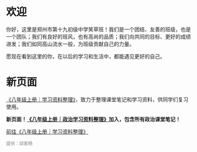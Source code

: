 <meta charset="utf-8">
<meta name="viewport" content="width=device-width, initial-scale=1">
<link href="https://cdn.jsdelivr.net/npm/bootstrap@5.1.2/dist/css/bootstrap.min.css" rel="stylesheet">
<script src="https://cdn.jsdelivr.net/npm/bootstrap@5.1.2/dist/js/bootstrap.bundle.min.js"></script>
<nav class="navbar bg-white navbar-light sticky-top">
	<div class="container-fluid">
		<script src="/header.js" type="text/javascript"></script>
	</div>
</nav>
<link rel="stylesheet" type="text/css" href="style.css">

# 欢迎

你好，这里是郑州市第十九初级中学笑草班！我们是一个团结、友善的班级，也是一个团队；我们有良好的班风，也有高尚的品质；我们向共同的目标、更好的成绩进发；我们如同高山流水一般，为班级贡献自己的力量。

愿现在看到这里的你，在以后的学习和生活中，都能遇见更好的自己。

# 新页面

<a href="/八年级上册｜学习资料整理.html">《八年级上册｜学习资料整理》</a>，致力于整理课堂笔记和学习资料，供同学们复习使用。

<p style="font-weight:bold">新页面！<a href="/八年级上册｜政治学习资料整理.html">《八年级上册｜政治学习资料整理》</a>加入，包含所有政治课堂笔记！</p>

<a type="button" href="/八年级上册｜学习资料整理.html" class="btn btn-outline-primary">前往《八年级上册｜学习资料整理》</a>
<br />

<p style="color:grey;font-size:12px;clear:both">提供：邱家杨</p>
